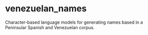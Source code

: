 # venezuelan_names
Character-based language models for generating names based in a Peninsular Spanish and Venezuelan corpus. 
